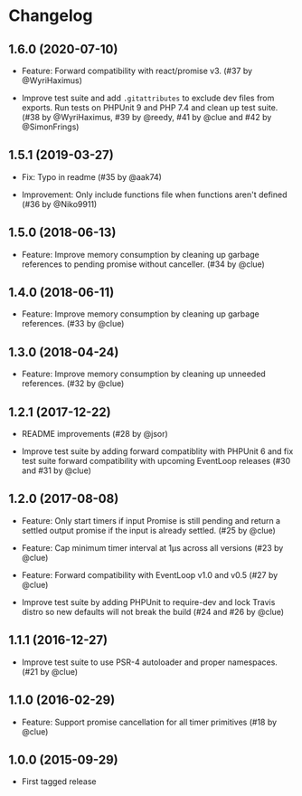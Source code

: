 # Changelog

## 1.6.0 (2020-07-10)

- Feature: Forward compatibility with react/promise v3.
  (#37 by @WyriHaximus)

- Improve test suite and add `.gitattributes` to exclude dev files from exports.
  Run tests on PHPUnit 9 and PHP 7.4 and clean up test suite.
  (#38 by @WyriHaximus, #39 by @reedy, #41 by @clue and #42 by @SimonFrings)

## 1.5.1 (2019-03-27)

- Fix: Typo in readme
  (#35 by @aak74)

- Improvement: Only include functions file when functions aren't defined
  (#36 by @Niko9911)

## 1.5.0 (2018-06-13)

- Feature: Improve memory consumption by cleaning up garbage references to pending promise without canceller.
  (#34 by @clue)

## 1.4.0 (2018-06-11)

- Feature: Improve memory consumption by cleaning up garbage references.
  (#33 by @clue)

## 1.3.0 (2018-04-24)

- Feature: Improve memory consumption by cleaning up unneeded references.
  (#32 by @clue)

## 1.2.1 (2017-12-22)

- README improvements
  (#28 by @jsor)

- Improve test suite by adding forward compatiblity with PHPUnit 6 and
  fix test suite forward compatibility with upcoming EventLoop releases
  (#30 and #31 by @clue)

## 1.2.0 (2017-08-08)

- Feature: Only start timers if input Promise is still pending and
  return a settled output promise if the input is already settled.
  (#25 by @clue)

- Feature: Cap minimum timer interval at 1µs across all versions
  (#23 by @clue)

- Feature: Forward compatibility with EventLoop v1.0 and v0.5
  (#27 by @clue)

- Improve test suite by adding PHPUnit to require-dev and
  lock Travis distro so new defaults will not break the build
  (#24 and #26 by @clue)

## 1.1.1 (2016-12-27)

- Improve test suite to use PSR-4 autoloader and proper namespaces.
  (#21 by @clue)

## 1.1.0 (2016-02-29)

- Feature: Support promise cancellation for all timer primitives
  (#18 by @clue)

## 1.0.0 (2015-09-29)

- First tagged release
